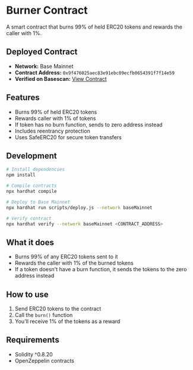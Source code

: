 # Burner Contract

A smart contract that burns 99% of held ERC20 tokens and rewards the caller with 1%.

## Deployed Contract

- **Network:** Base Mainnet
- **Contract Address:** `0x9f476025aec83e91ebc09ecfb0654391f7f14e59`
- **Verified on Basescan:** [View Contract](https://basescan.org/address/0x9f476025aec83e91ebc09ecfb0654391f7f14e59)

## Features

- Burns 99% of held ERC20 tokens
- Rewards caller with 1% of tokens
- If token has no burn function, sends to zero address instead
- Includes reentrancy protection
- Uses SafeERC20 for secure token transfers

## Development

```bash
# Install dependencies
npm install

# Compile contracts
npx hardhat compile

# Deploy to Base Mainnet
npx hardhat run scripts/deploy.js --network baseMainnet

# Verify contract
npx hardhat verify --network baseMainnet <CONTRACT_ADDRESS>
```

## What it does

- Burns 99% of any ERC20 tokens sent to it
- Rewards the caller with 1% of the burned tokens
- If a token doesn't have a burn function, it sends the tokens to the zero address instead

## How to use

1. Send ERC20 tokens to the contract
2. Call the `burn()` function
3. You'll receive 1% of the tokens as a reward

## Requirements

- Solidity ^0.8.20
- OpenZeppelin contracts
